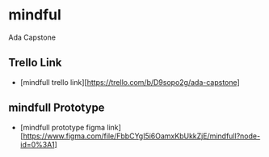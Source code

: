 # mindful
Ada Capstone

## Trello Link
- [mindfull trello link][https://trello.com/b/D9sopo2g/ada-capstone]

## mindfull Prototype
- [mindfull prototype figma link][https://www.figma.com/file/FbbCYgI5i6OamxKbUkkZjE/mindfull?node-id=0%3A1]
